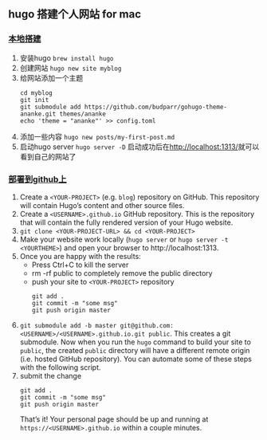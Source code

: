 ## hugo 搭建个人网站 for mac
### [本地搭建](https://gohugo.io/getting-started/quick-start/)
1. 安装hugo
    `brew install hugo`
2. 创建网站
    `hugo new site myblog`
3. 给网站添加一个主题
    ```
    cd myblog
    git init
    git submodule add https://github.com/budparr/gohugo-theme-ananke.git themes/ananke
    echo 'theme = "ananke"' >> config.toml
    ```
4. 添加一些内容
    `hugo new posts/my-first-post.md`
5. 启动hugo server
    `hugo server -D`
    启动成功后在[http://localhost:1313/](http://localhost:1313/)就可以看到自己的网站了
### [部署到github上](https://gohugo.io/hosting-and-deployment/hosting-on-github/)
1. Create a `<YOUR-PROJECT>` (e.g. `blog`) repository on GitHub. This repository will contain Hugo’s content and other source files.
2. Create a `<USERNAME>.github.io` GitHub repository. This is the repository that will contain the fully rendered version of your Hugo website.
3. `git clone <YOUR-PROJECT-URL> && cd <YOUR-PROJECT>`
4. Make your website work locally (`hugo server` or `hugo server -t <YOURTHEME>`) and open your browser to http://localhost:1313.
5. Once you are happy with the results:
    * Press Ctrl+C to kill the server
    * rm -rf public to completely remove the public directory
    * push your site to `<YOUR-PROJECT>` repository
       ```
       git add .
       git commit -m "some msg"
       git push origin master
       ```
6. `git submodule add -b master git@github.com:<USERNAME>/<USERNAME>.github.io.git public`. This creates a git submodule. Now when you run the `hugo` command to build your site to `public`, the created `public` directory will have a different remote origin (i.e. hosted GitHub repository). You can automate some of these steps with the following script.
7. submit the change
    ```
    git add .
    git commit -m "some msg"
    git push origin master
    ```
    That’s it! Your personal page should be up and running at `https://<USERNAME>.github.io` within a couple minutes.
